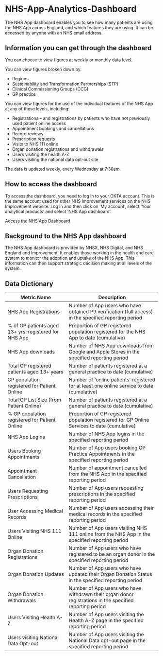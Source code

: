 # NHS-App-Analytics-Dashboard
The NHS App dashboard enables you to see how many patients are using the NHS App across England, and which features they are using. It can be accessed by anyone with an NHS email address.

## Information you can get through the dashboard
You can choose to view figures at weekly or monthly data level.

You can view figures broken down by:

- Regions
- Sustainability and Transformation Partnerships (STP)
- Clinical Commissioning Groups (CCG)
- GP practice

You can view figures for the use of the individual features of the NHS App at any of these levels,  including:

- Registrations – and registrations by patients who have not previously used patient online access
- Appointment bookings and cancellations
- Record reviews
- Prescription requests
- Visits to NHS 111 online
- Organ donation registrations and withdrawals
- Users visiting the health A-Z
- Users visiting the national data opt-out site

The data is updated weekly, every Wednesday at 7:30am.

## How to access the dashboard
To access the dashboard, you need to log in to your OKTA account. This is the same account used for other NHS Improvement services on the NHS Improvement website. Log in and then click on ‘My account’, select ‘Your analytical products’ and select ‘NHS App dashboard’.

[Access the NHS App Dashboard](https://tabanalytics.data.england.nhs.uk/#/views/NHSAppDashboard/Uptake)

## Background to the NHS App dashboard
The NHS App dashboard is provided by NHSX, NHS Digital, and NHS England and Improvement. It enables those working in the health and care system to monitor the adoption and uptake of the NHS App. This information can then support strategic decision making at all levels of the system.

## Data Dictionary
| Metric Name                                           | Description                                                                                              |
|-------------------------------------------------------|----------------------------------------------------------------------------------------------------------|
| NHS App Registrations                                 | Number of App users who have obtained P9 verification (full access) in the specified reporting period    |
| % of GP patients aged 13+ yrs, registered for NHS App | Proportion of GP registered population registered for the NHS App to date (cumulative)                   |
| NHS App downloads                                     | Number of NHS App downloads from Google and Apple Stores in the specified reporting period               |
| Total GP registered patients aged 13+ years           | Number of patients registered at a general practice to date (cumulative)                                 |
| GP population registered for Patient Online           | Number of 'online patients' registered for at least one online service to date (cumulative)              |
| Total GP List Size (from Patient Online)              | Number of patients registered at a general practice to date (cumulative)                                 |
| % GP population registered for Patient Online         | Proportion of GP registered population registered for GP Online Services to date (cumulative)            |
| NHS App Logins                                        | Number of NHS App logins in the specified reporting period                                               |
| Users Booking Appointments                            | Number of App users booking GP Practice Appointments in the specified reporting period                   |
| Appointment Cancellation                              | Number of appointment cancelled from the NHS App in the specified reporting period                       |
| Users Requesting Prescriptions                        | Number of App users requesting prescriptions in the specified reporting period                           |
| User Accessing Medical Records                        | Number of App users accessing their medical records in the specified reporting period                    |
| Users Visiting NHS 111 Online                         | Number of App users visiting NHS 111 online from the NHS App in the specified reporting period           |
| Organ Donation Registrations                          | Number of App users who have registered to be an organ donor in the specified reporting period           |
| Organ Donation Updates                                | Number of App users who have updated their Organ Donation Status in the specified reporting period       |
| Organ Donation Withdrawals                            | Number of App users who have withdrawn their organ donor registrations in the specified reporting period |
| Users Visiting Health A-Z                             | Number of App users visiting the Health A-Z page in the specified reporting period                       |
| Users visiting National Data Opt-out                  | Number of App users visiting the National Data opt-out page in the specified reporting period            |
